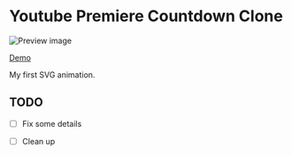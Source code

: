 # Youtube Premiere Countdown Clone

![Preview image](https://gist.githubusercontent.com/Xvezda/5ef745c359d474de0da0081fd8b4becd/raw/screenshot.png)

[Demo](https://xvezda.github.io/premiere-countdown)

My first SVG animation.

## TODO

- [ ] Fix some details
- [ ] Clean up

